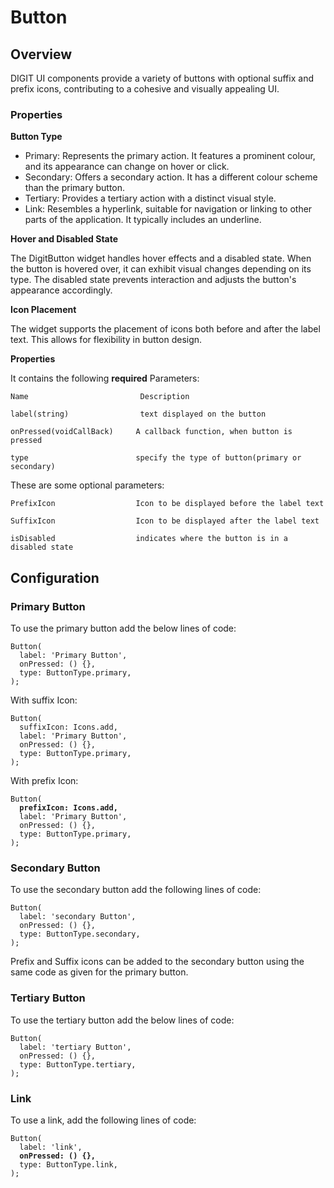 # Button

## Overview

DIGIT UI components provide a variety of buttons with optional suffix and prefix icons, contributing to a cohesive and visually appealing UI.

### Properties

**Button Type**

* Primary: Represents the primary action. It features a prominent colour, and its appearance can change on hover or click.
* Secondary: Offers a secondary action. It has a different colour scheme than the primary button.
* Tertiary: Provides a tertiary action with a distinct visual style.
* Link: Resembles a hyperlink, suitable for navigation or linking to other parts of the application. It typically includes an underline.

**Hover and Disabled State**

The DigitButton widget handles hover effects and a disabled state. When the button is hovered over, it can exhibit visual changes depending on its type. The disabled state prevents interaction and adjusts the button's appearance accordingly.

**Icon Placement**

The widget supports the placement of icons both before and after the label text. This allows for flexibility in button design.

**Properties**

It contains the following **required** Parameters:

```
Name                         Description
```

```
label(string)                text displayed on the button
```

```
onPressed(voidCallBack)     A callback function, when button is pressed
```

```
type                        specify the type of button(primary or secondary)
```

These are some optional parameters:

```
PrefixIcon                  Icon to be displayed before the label text
```

```
SuffixIcon                  Icon to be displayed after the label text
```

```
isDisabled                  indicates where the button is in a disabled state
```

## Configuration <a href="#id-9cct4ogihm4j" id="id-9cct4ogihm4j"></a>

### Primary Button <a href="#id-9cct4ogihm4j" id="id-9cct4ogihm4j"></a>

To use the primary button add the below lines of code:

```
Button(
  label: 'Primary Button',
  onPressed: () {},
  type: ButtonType.primary,
);
```

With suffix Icon:

```
Button(
  suffixIcon: Icons.add,
  label: 'Primary Button',
  onPressed: () {},
  type: ButtonType.primary,
);
```

With prefix Icon:

<pre><code>Button(
<strong>  prefixIcon: Icons.add,
</strong>  label: 'Primary Button',
  onPressed: () {},
  type: ButtonType.primary,
);
</code></pre>

### Secondary Button <a href="#t80p74rmzb20" id="t80p74rmzb20"></a>

To use the secondary button add the following lines of code:

```
Button(
  label: 'secondary Button',
  onPressed: () {},
  type: ButtonType.secondary,
);
```

Prefix and Suffix icons can be added to the secondary button using the same code as given for the primary button.

### Tertiary Button <a href="#j0zgnhqlc248" id="j0zgnhqlc248"></a>

To use the tertiary button add the below lines of code:

```
Button(
  label: 'tertiary Button',
  onPressed: () {},
  type: ButtonType.tertiary,
);
```

### Link <a href="#q13cttcv5ilz" id="q13cttcv5ilz"></a>

To use a link, add the following lines of code:

<pre><code>Button(
  label: 'link',
<strong>  onPressed: () {},
</strong>  type: ButtonType.link,
);
</code></pre>
